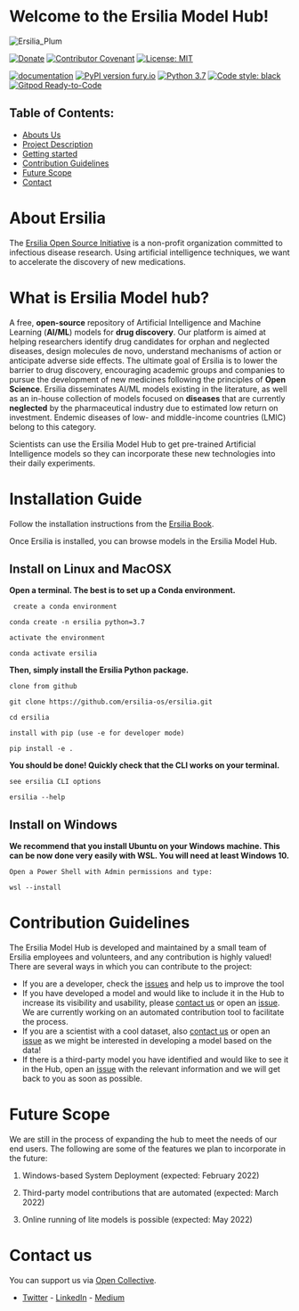 # Welcome to the Ersilia Model Hub!

![Ersilia_Plum](https://user-images.githubusercontent.com/84270150/162484838-face6352-5508-4156-97ed-dbfcc0ab6249.png)


[![Donate](https://img.shields.io/badge/Donate-PayPal-green.svg)](https://www.paypal.com/uk/fundraiser/charity/4145012) [![Contributor Covenant](https://img.shields.io/badge/Contributor%20Covenant-v2.0%20adopted-ff69b4.svg)](CODE_OF_CONDUCT.md) [![License: MIT](https://img.shields.io/badge/License-MIT-yellow.svg)](https://opensource.org/licenses/MIT)

[![documentation](https://img.shields.io/badge/-Documentation-purple?logo=read-the-docs&logoColor=white)](https://ersilia.gitbook.io/ersilia-book/) [![PyPI version fury.io](https://badge.fury.io/py/ersilia.svg)](https://pypi.python.org/pypi/ersilia/) [![Python 3.7](https://img.shields.io/badge/python-3.7-blue.svg)](https://www.python.org/downloads/release/python-370/) [![Code style: black](https://img.shields.io/badge/code%20style-black-000000.svg?logo=Python&logoColor=white)](https://github.com/psf/black) [![Gitpod Ready-to-Code](https://img.shields.io/badge/Gitpod-ready--to--code-blue?logo=gitpod)](https://gitpod.io/#https://github.com/ersilia-os/ersilia)

## Table of Contents:

- [Abouts Us](#about-ersilia)
- [Project Description](#what-is-ersilia-model-hub)
- [Getting started](#installation-guide)
- [Contribution Guidelines](#contribution-guidelines)
- [Future Scope](#future-scope)
- [Contact](#contact-us)


# About Ersilia
The [Ersilia Open Source Initiative](https://ersilia.io)  is a non-profit organization committed to infectious disease research. Using artificial intelligence techniques, we want to accelerate the discovery of new medications.

# What is Ersilia Model hub?

A free, **open-source** repository of Artificial Intelligence and Machine Learning (**AI/ML**) models for **drug discovery**. Our platform is aimed at helping researchers identify drug candidates for orphan and neglected diseases, design molecules de novo, understand mechanisms of action or anticipate adverse side effects. The ultimate goal of Ersilia is to lower the barrier to drug discovery, encouraging academic groups and companies to pursue the development of new medicines following the principles of **Open Science**. Ersilia disseminates AI/ML models existing in the literature, as well as an in-house collection of models focused on **diseases** that are currently **neglected** by the pharmaceutical industry due to estimated low return on investment. Endemic diseases of low- and middle-income countries (LMIC) belong to this category.

Scientists can use the Ersilia Model Hub to get pre-trained Artificial Intelligence models so they can incorporate these new technologies into their daily experiments.


# Installation Guide

Follow the installation instructions from the [Ersilia Book](https://ersilia.gitbook.io/ersilia-book/).

Once Ersilia is installed, you can browse models in the Ersilia Model Hub.

## Install on Linux and MacOSX

**Open a terminal. The best is to set up a Conda environment.**
```
 create a conda environment
 
conda create -n ersilia python=3.7
```


```
activate the environment

conda activate ersilia
```



**Then, simply install the Ersilia Python package.**
```
clone from github

git clone https://github.com/ersilia-os/ersilia.git
```
```
cd ersilia
```

```
install with pip (use -e for developer mode)

pip install -e .
```



**You should be done! Quickly check that the CLI works on your terminal.**
```
see ersilia CLI options

ersilia --help
```

## Install on Windows

**We recommend that you install Ubuntu on your Windows machine. This can be now done very easily with WSL. You will need at least Windows 10.**
```
Open a Power Shell with Admin permissions and type:

wsl --install
```
# Contribution Guidelines
The Ersilia Model Hub is developed and maintained by a small team of Ersilia employees and volunteers, and any contribution is highly valued! There are several ways in which you can contribute to the project:
- If you are a developer, check the [issues](https://github.com/ersilia-os/ersilia/issues) and help us to improve the tool
- If you have developed a model and would like to include it in the Hub to increase its visibility and usability, please [contact us](https://ersilia.io) or open an [issue](https://github.com/ersilia-os/ersilia/issues). We are currently working on an automated contribution tool to facilitate the process.
- If you are a scientist with a cool dataset, also [contact us](https://ersilia.io) or open an [issue](https://github.com/ersilia-os/ersilia/issues) as we might be interested in developing a model based on the data!
- If there is a third-party model you have identified and would like to see it in the Hub, open an [issue](https://github.com/ersilia-os/ersilia/issues) with the relevant information and we will get back to you as soon as possible.


# Future Scope
We are still in the process of expanding the hub to meet the needs of our end users. The following are some of the features we plan to incorporate in the future:

1. Windows-based System Deployment (expected: February 2022)



2. Third-party model contributions that are automated (expected: March 2022)



3. Online running of lite models is possible (expected: May 2022)

# Contact us

You can support us via [Open Collective](https:/opencollective.com/ersilia).
- [Twitter](https://twitter.com/ersiliaio) - [LinkedIn](https://www.linkedin.com/company/ersiliaio/) - [Medium](https://medium.com/ersiliaio)
